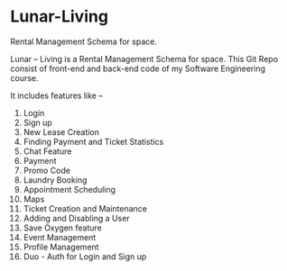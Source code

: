 # Lunar-Living
Rental Management Schema for space.

Lunar – Living is a Rental Management Schema for space. This Git Repo consist of front-end and back-end code of my Software Engineering course.

It includes features like – 

1.	Login
2.	Sign up
3.	New Lease Creation
4.	Finding Payment and Ticket Statistics
5.	Chat Feature
6.	Payment
7.	Promo Code
8.	Laundry Booking
9.	Appointment Scheduling
10.	Maps
11.	Ticket Creation and Maintenance
12.	Adding and Disabling a User
13.	Save Oxygen feature
14.	Event Management
15.	Profile Management
16.	Duo - Auth for Login and Sign up


